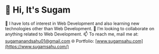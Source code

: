 # 👋 Hi, It's Sugam
👀 I have lots of interest in Web Development and also learning new technologies other than Web Development.
💞️ I’m looking to collaborate on anything related to Web Development.
📫 To reach me, mail me at: sugamanandsahu01@gmail.com
🌐 Portfolio: [www.sugamsahu.com](https://www.sugamsahu.com/)

<!---
iSugam/iSugam is a ✨ special ✨ repository because its `README.md` (this file) appears on your GitHub profile.
You can click the Preview link to take a look at your changes.
--->
